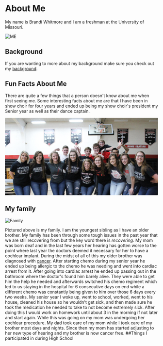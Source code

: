 # About Me
My name is Brandi Whitmore and I am a freshman at the University of Missouri.  
  
![ME](https://media-exp1.licdn.com/dms/image/C4E03AQFI4ajFJuXpGw/profile-displayphoto-shrink_200_200/0?e=1593648000&v=beta&t=QAsvzn5-SJbKTYBdvlOPOJ4SFXQPqW4l1KWf2pBT27A)
## Background
If you are wanting to more about my background make sure you check out my [background](Background.md). 
## Fun Facts About Me
There are quite a few things that a person doesn't know about me when first seeing me. Some interesting facts about me are that I have been in show choir for four years and ended up being my show choir's president my Senior year as well as their dance captain.  
  
![showchoir](Showchoir.png)
## My family
![Family](https://d2g8igdw686xgo.cloudfront.net/37656680_15522470615802_r.jpeg)
  
Pictured above is my family. I am the youngest sibling as I have an older brother. My family has been through some tough issues in the past year that we are still recovering from but the key word there is _recovering_. My mom was born deaf and in the last few years her hearing has gotten worse to the point where last year the doctors deemed it necessary for her to have a cochlear implant. During the midst of all of this my older brother was diagnosed with [cancer](https://www.cancer.gov/about-cancer/understanding/what-is-cancer). After starting chemo during my senior year he ended up being allergic to the chemo he was needing and went into cardiac arrest from it. After going into cardiac arrest he ended up passing out in the bathroom where the doctor's found him barely alive. They were able to get him the help he needed and afterwards switched his chemo regiment which led to us staying in the hospital for 6 consecutive days on end while a different chemo was constantly being given to him over those 6 days every two weeks. My senior year I woke up, went to school, worked, went to his house, cleaned his house so he wouldn't get sick, and then made sure he took the medication he needed to take to not become extremely sick. After doing this I would work on homework until about 3 in the morning if not later and start again. While this was going on my mom was undergoing her cochlear procedure. My dad took care of my mom while I took care of my brother most days and nights. Since then my mom has started adjusting to her new type of hearing and my brother is now cancer free.
##Things I participated in during High School
[](extracorriculars.md)
